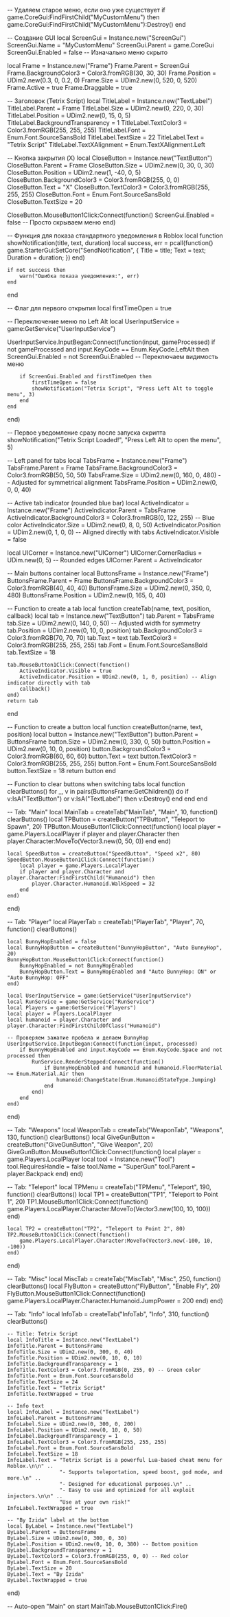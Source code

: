 -- Удаляем старое меню, если оно уже существует
if game.CoreGui:FindFirstChild("MyCustomMenu") then
    game.CoreGui:FindFirstChild("MyCustomMenu"):Destroy()
end

-- Создание GUI
local ScreenGui = Instance.new("ScreenGui")
ScreenGui.Name = "MyCustomMenu"
ScreenGui.Parent = game.CoreGui
ScreenGui.Enabled = false -- Изначально меню скрыто

local Frame = Instance.new("Frame")
Frame.Parent = ScreenGui
Frame.BackgroundColor3 = Color3.fromRGB(30, 30, 30)
Frame.Position = UDim2.new(0.3, 0, 0.2, 0)
Frame.Size = UDim2.new(0, 520, 0, 520)
Frame.Active = true
Frame.Draggable = true

-- Заголовок (Tetrix Script)
local TitleLabel = Instance.new("TextLabel")
TitleLabel.Parent = Frame
TitleLabel.Size = UDim2.new(0, 220, 0, 30)
TitleLabel.Position = UDim2.new(0, 15, 0, 5)
TitleLabel.BackgroundTransparency = 1
TitleLabel.TextColor3 = Color3.fromRGB(255, 255, 255)
TitleLabel.Font = Enum.Font.SourceSansBold
TitleLabel.TextSize = 22
TitleLabel.Text = "Tetrix Script"
TitleLabel.TextXAlignment = Enum.TextXAlignment.Left

-- Кнопка закрытия (X)
local CloseButton = Instance.new("TextButton")
CloseButton.Parent = Frame
CloseButton.Size = UDim2.new(0, 30, 0, 30)
CloseButton.Position = UDim2.new(1, -40, 0, 5) 
CloseButton.BackgroundColor3 = Color3.fromRGB(255, 0, 0)
CloseButton.Text = "X"
CloseButton.TextColor3 = Color3.fromRGB(255, 255, 255)
CloseButton.Font = Enum.Font.SourceSansBold
CloseButton.TextSize = 20

CloseButton.MouseButton1Click:Connect(function()
    ScreenGui.Enabled = false -- Просто скрываем меню
end)

-- Функция для показа стандартного уведомления в Roblox
local function showNotification(title, text, duration)
    local success, err = pcall(function()
        game.StarterGui:SetCore("SendNotification", {
            Title = title;
            Text = text;
            Duration = duration;
        })
    end)

    if not success then
        warn("Ошибка показа уведомления:", err)
    end
end

-- Флаг для первого открытия
local firstTimeOpen = true

-- Переключение меню по Left Alt
local UserInputService = game:GetService("UserInputService")

UserInputService.InputBegan:Connect(function(input, gameProcessed)
    if not gameProcessed and input.KeyCode == Enum.KeyCode.LeftAlt then
        ScreenGui.Enabled = not ScreenGui.Enabled -- Переключаем видимость меню

        if ScreenGui.Enabled and firstTimeOpen then
            firstTimeOpen = false
            showNotification("Tetrix Script", "Press Left Alt to toggle menu", 3)
        end
    end
end)

-- Первое уведомление сразу после запуска скрипта
showNotification("Tetrix Script Loaded!", "Press Left Alt to open the menu", 5)



-- Left panel for tabs
local TabsFrame = Instance.new("Frame")
TabsFrame.Parent = Frame
TabsFrame.BackgroundColor3 = Color3.fromRGB(50, 50, 50)
TabsFrame.Size = UDim2.new(0, 160, 0, 480) -- Adjusted for symmetrical alignment
TabsFrame.Position = UDim2.new(0, 0, 0, 40)

-- Active tab indicator (rounded blue bar)
local ActiveIndicator = Instance.new("Frame")
ActiveIndicator.Parent = TabsFrame
ActiveIndicator.BackgroundColor3 = Color3.fromRGB(0, 122, 255) -- Blue color
ActiveIndicator.Size = UDim2.new(0, 8, 0, 50)
ActiveIndicator.Position = UDim2.new(0, 1, 0, 0) -- Aligned directly with tabs
ActiveIndicator.Visible = false

local UICorner = Instance.new("UICorner")
UICorner.CornerRadius = UDim.new(0, 5) -- Rounded edges
UICorner.Parent = ActiveIndicator

-- Main buttons container
local ButtonsFrame = Instance.new("Frame")
ButtonsFrame.Parent = Frame
ButtonsFrame.BackgroundColor3 = Color3.fromRGB(40, 40, 40)
ButtonsFrame.Size = UDim2.new(0, 350, 0, 480)
ButtonsFrame.Position = UDim2.new(0, 165, 0, 40)

-- Function to create a tab
local function createTab(name, text, position, callback)
    local tab = Instance.new("TextButton")
    tab.Parent = TabsFrame
    tab.Size = UDim2.new(0, 140, 0, 50) -- Adjusted width for symmetry
    tab.Position = UDim2.new(0, 10, 0, position)
    tab.BackgroundColor3 = Color3.fromRGB(70, 70, 70)
    tab.Text = text
    tab.TextColor3 = Color3.fromRGB(255, 255, 255)
    tab.Font = Enum.Font.SourceSansBold
    tab.TextSize = 18

    tab.MouseButton1Click:Connect(function()
        ActiveIndicator.Visible = true
        ActiveIndicator.Position = UDim2.new(0, 1, 0, position) -- Align indicator directly with tab
        callback()
    end)
    return tab
end

-- Function to create a button
local function createButton(name, text, position)
    local button = Instance.new("TextButton")
    button.Parent = ButtonsFrame
    button.Size = UDim2.new(0, 330, 0, 50)
    button.Position = UDim2.new(0, 10, 0, position)
    button.BackgroundColor3 = Color3.fromRGB(60, 60, 60)
    button.Text = text
    button.TextColor3 = Color3.fromRGB(255, 255, 255)
    button.Font = Enum.Font.SourceSansBold
    button.TextSize = 18
    return button
end

-- Function to clear buttons when switching tabs
local function clearButtons()
    for _, v in pairs(ButtonsFrame:GetChildren()) do 
        if v:IsA("TextButton") or v:IsA("TextLabel") then v:Destroy() end 
    end
end


-- Tab: "Main"
local MainTab = createTab("MainTab", "Main", 10, function()
    clearButtons()
    local TPButton = createButton("TPButton", "Teleport to Spawn", 20)
    TPButton.MouseButton1Click:Connect(function()
        local player = game.Players.LocalPlayer
        if player and player.Character then
            player.Character:MoveTo(Vector3.new(0, 50, 0))
        end
    end)

    local SpeedButton = createButton("SpeedButton", "Speed x2", 80)
    SpeedButton.MouseButton1Click:Connect(function()
        local player = game.Players.LocalPlayer
        if player and player.Character and player.Character:FindFirstChild("Humanoid") then
            player.Character.Humanoid.WalkSpeed = 32
        end
    end)
end)

-- Tab: "Player"
local PlayerTab = createTab("PlayerTab", "Player", 70, function()
    clearButtons()

    local BunnyHopEnabled = false
    local BunnyHopButton = createButton("BunnyHopButton", "Auto BunnyHop", 20)
    BunnyHopButton.MouseButton1Click:Connect(function()
        BunnyHopEnabled = not BunnyHopEnabled
        BunnyHopButton.Text = BunnyHopEnabled and "Auto BunnyHop: ON" or "Auto BunnyHop: OFF"
    end)

    local UserInputService = game:GetService("UserInputService")
    local RunService = game:GetService("RunService")
    local Players = game:GetService("Players")
    local player = Players.LocalPlayer
    local humanoid = player.Character and player.Character:FindFirstChildOfClass("Humanoid")

    -- Проверяем зажатие пробела и делаем BunnyHop
    UserInputService.InputBegan:Connect(function(input, processed)
        if BunnyHopEnabled and input.KeyCode == Enum.KeyCode.Space and not processed then
            RunService.RenderStepped:Connect(function()
                if BunnyHopEnabled and humanoid and humanoid.FloorMaterial ~= Enum.Material.Air then
                    humanoid:ChangeState(Enum.HumanoidStateType.Jumping)
                end
            end)
        end
    end)
end)


-- Tab: "Weapons"
local WeaponTab = createTab("WeaponTab", "Weapons", 130, function()
    clearButtons()
    local GiveGunButton = createButton("GiveGunButton", "Give Weapon", 20)
    GiveGunButton.MouseButton1Click:Connect(function()
        local player = game.Players.LocalPlayer
        local tool = Instance.new("Tool")
        tool.RequiresHandle = false
        tool.Name = "SuperGun"
        tool.Parent = player.Backpack
    end)
end)

-- Tab: "Teleport"
local TPMenu = createTab("TPMenu", "Teleport", 190, function()
    clearButtons()
    local TP1 = createButton("TP1", "Teleport to Point 1", 20)
    TP1.MouseButton1Click:Connect(function()
        game.Players.LocalPlayer.Character:MoveTo(Vector3.new(100, 10, 100))
    end)

    local TP2 = createButton("TP2", "Teleport to Point 2", 80)
    TP2.MouseButton1Click:Connect(function()
        game.Players.LocalPlayer.Character:MoveTo(Vector3.new(-100, 10, -100))
    end)
end)

-- Tab: "Misc"
local MiscTab = createTab("MiscTab", "Misc", 250, function()
    clearButtons()
    local FlyButton = createButton("FlyButton", "Enable Fly", 20)
    FlyButton.MouseButton1Click:Connect(function()
        game.Players.LocalPlayer.Character.Humanoid.JumpPower = 200
    end)
end)

-- Tab: "Info"
local InfoTab = createTab("InfoTab", "Info", 310, function()
    clearButtons()
    
    -- Title: Tetrix Script
    local InfoTitle = Instance.new("TextLabel")
    InfoTitle.Parent = ButtonsFrame
    InfoTitle.Size = UDim2.new(0, 300, 0, 40)
    InfoTitle.Position = UDim2.new(0, 10, 0, 10)
    InfoTitle.BackgroundTransparency = 1
    InfoTitle.TextColor3 = Color3.fromRGB(0, 255, 0) -- Green color
    InfoTitle.Font = Enum.Font.SourceSansBold
    InfoTitle.TextSize = 24
    InfoTitle.Text = "Tetrix Script"
    InfoTitle.TextWrapped = true

    -- Info text
    local InfoLabel = Instance.new("TextLabel")
    InfoLabel.Parent = ButtonsFrame
    InfoLabel.Size = UDim2.new(0, 300, 0, 200)
    InfoLabel.Position = UDim2.new(0, 10, 0, 50)
    InfoLabel.BackgroundTransparency = 1
    InfoLabel.TextColor3 = Color3.fromRGB(255, 255, 255)
    InfoLabel.Font = Enum.Font.SourceSansBold
    InfoLabel.TextSize = 18
    InfoLabel.Text = "Tetrix Script is a powerful Lua-based cheat menu for Roblox.\n\n" ..
                     "- Supports teleportation, speed boost, god mode, and more.\n" ..
                     "- Designed for educational purposes.\n" ..
                     "- Easy to use and optimized for all exploit injectors.\n\n" ..
                     "Use at your own risk!"
    InfoLabel.TextWrapped = true

    -- "By Izida" label at the bottom
    local ByLabel = Instance.new("TextLabel")
    ByLabel.Parent = ButtonsFrame
    ByLabel.Size = UDim2.new(0, 300, 0, 30)
    ByLabel.Position = UDim2.new(0, 10, 0, 380) -- Bottom position
    ByLabel.BackgroundTransparency = 1
    ByLabel.TextColor3 = Color3.fromRGB(255, 0, 0) -- Red color
    ByLabel.Font = Enum.Font.SourceSansBold
    ByLabel.TextSize = 20
    ByLabel.Text = "By Izida"
    ByLabel.TextWrapped = true
end)

-- Auto-open "Main" on start
MainTab.MouseButton1Click:Fire()

